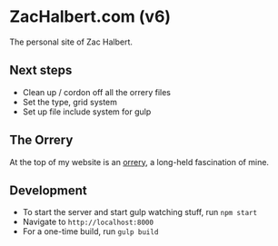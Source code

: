 # ZacHalbert.com (v6)

The personal site of Zac Halbert.

## Next steps

* Clean up / cordon off all the orrery files
* Set the type, grid system
* Set up file include system for gulp

## The Orrery

At the top of my website is an [orrery](http://en.wikipedia.org/wiki/Orrery), a long-held fascination of mine.

## Development

* To start the server and start gulp watching stuff, run `npm start`
* Navigate to `http://localhost:8000`
* For a one-time build, run `gulp build`
